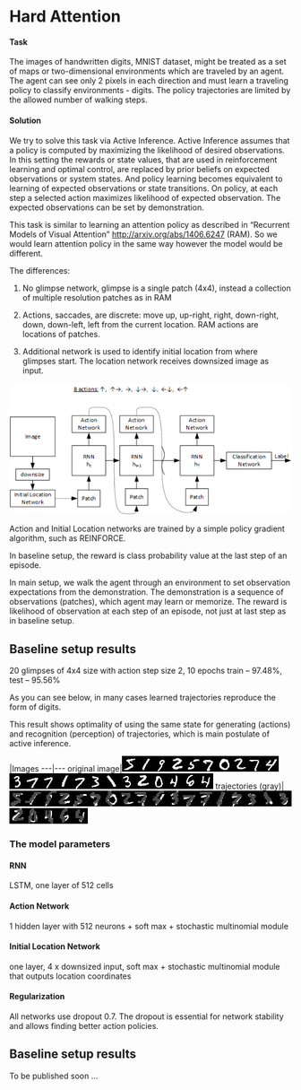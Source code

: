 # Hard Attention

#### Task
The images of handwritten digits, MNIST dataset, might be treated as a set of maps or two-dimensional environments which are traveled by an agent. The agent can see only 2 pixels in each direction and must learn a traveling policy to classify environments - digits. The policy trajectories are limited by the allowed number of walking steps.

#### Solution
We try to solve this task via Active Inference. Active Inference assumes that a policy is computed by maximizing the likelihood of desired observations. In this setting the rewards or state values, that are used in reinforcement learning and optimal control, are replaced by prior beliefs on expected observations or system states. And policy learning becomes equivalent to learning of expected observations  or state transitions. On policy, at each step a selected action maximizes likelihood of expected observation. The expected observations can be set by demonstration.

This task is similar to learning an attention policy as described in “Recurrent Models of Visual Attention” http://arxiv.org/abs/1406.6247 (RAM). So we would learn attention policy in the same way however the model would be different.

The differences:

1) No glimpse network, glimpse is a single patch (4x4), instead a collection of multiple resolution patches as in RAM

2) Actions, saccades, are discrete: move up, up-right, right, down-right, down, down-left, left from the current location. RAM actions are locations of patches.

3) Additional network is used to identify initial location from where glimpses start. The location network receives downsized image as input.

![alt tag](drawing.png)

Action and Initial Location networks are trained by a simple policy gradient algorithm, such as REINFORCE.

In baseline setup, the reward is class probability value at the last step of an episode.

In main setup, we walk the agent through an environment to set observation expectations from the demonstration. The demonstration is a sequence of observations (patches), which agent may learn or memorize.  The reward is likelihood of observation at each step of an episode, not just at last step as in baseline setup.

## Baseline setup results
20 glimpses of 4x4 size with action step size 2, 10 epochs
train – 97.48%, test – 95.56%

As you can see below, in many cases learned trajectories reproduce the form of digits.

This result shows optimality of using the same state for generating (actions) and recognition (perception) of trajectories, which is main postulate of active inference.

 |Images
---|---
original image|![alt tag](samples/actions_1.jpg)![alt tag](samples/actions_4.jpg)![alt tag](samples/actions_20.jpg)![alt tag](samples/actions_26.jpg)![alt tag](samples/actions_48.jpg)![alt tag](samples/actions_53.jpg)![alt tag](samples/actions_57.jpg)![alt tag](samples/actions_77.jpg)![alt tag](samples/actions_85.jpg)![alt tag](samples/actions_90.jpg)![alt tag](samples/actions_99.jpg)![alt tag](samples/actions_102.jpg)![alt tag](samples/actions_104.jpg)![alt tag](samples/actions_106.jpg)![alt tag](samples/actions_124.jpg)![alt tag](samples/actions_131.jpg)![alt tag](samples/actions_135.jpg)![alt tag](samples/actions_137.jpg)![alt tag](samples/actions_188.jpg)![alt tag](samples/actions_217.jpg)![alt tag](samples/actions_218.jpg)![alt tag](samples/actions_239.jpg)![alt tag](samples/actions_315.jpg)
trajectories (gray)|![alt tag](samples/actions_1-5.jpg)![alt tag](samples/actions_4-1.jpg)![alt tag](samples/actions_20-9.jpg)![alt tag](samples/actions_26-2.jpg)![alt tag](samples/actions_48-5.jpg)![alt tag](samples/actions_53-7.jpg)![alt tag](samples/actions_57-10.jpg)![alt tag](samples/actions_77-2.jpg)![alt tag](samples/actions_85-7.jpg)![alt tag](samples/actions_90-4.jpg)![alt tag](samples/actions_99-3.jpg)![alt tag](samples/actions_102-7.jpg)![alt tag](samples/actions_104-7.jpg)![alt tag](samples/actions_106-1.jpg)![alt tag](samples/actions_124-7.jpg)![alt tag](samples/actions_131-3.jpg)![alt tag](samples/actions_135-1.jpg)![alt tag](samples/actions_137-3.jpg)![alt tag](samples/actions_188-2.jpg)![alt tag](samples/actions_217-10.jpg)![alt tag](samples/actions_218-4.jpg)![alt tag](samples/actions_239-6.jpg)![alt tag](samples/actions_315-4.jpg)

### The model parameters
#### RNN
LSTM, one layer of 512 cells

#### Action Network
1 hidden layer with 512 neurons + soft max + stochastic multinomial module

#### Initial Location Network
one layer, 4 x downsized input, soft max + stochastic multinomial module that outputs location coordinates

#### Regularization
All networks use dropout 0.7. The dropout is essential for network stability and allows finding better action policies.

## Baseline setup results
To be published soon ...
